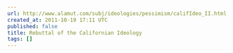 ```yaml
---
url: http://www.alamut.com/subj/ideologies/pessimism/califIdeo_II.html
created_at: 2011-10-19 17:11 UTC
published: false
title: Rebuttal of the Californian Ideology
tags: []
---
```



